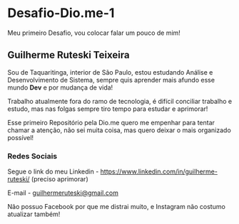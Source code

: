 # Desafio-Dio.me-1  
Meu primeiro Desafio, vou colocar falar um pouco de mim!



## Guilherme Ruteski Teixeira

Sou de Taquaritinga, interior de São Paulo, estou estudando Análise e Desenvolvimento de Sistema, sempre quis aprender mais afundo esse mundo **Dev** e por mudança de vida!

Trabalho atualmente fora do ramo de tecnologia, é difícil conciliar trabalho e estudo, mas nas folgas sempre tiro tempo para estudar e aprimorar!

Esse primeiro Repositório pela Dio.me quero me empenhar para tentar chamar a atenção, não sei muita coisa, mas quero deixar o mais  organizado possível!

### Redes Sociais

Segue o link do meu Linkedin - https://www.linkedin.com/in/guilherme-ruteski/ (preciso aprimorar)

E-mail - guilhermeruteski@gmail.com

Não possuo Facebook por que me distrai muito, e Instagram não costumo atualizar também!
